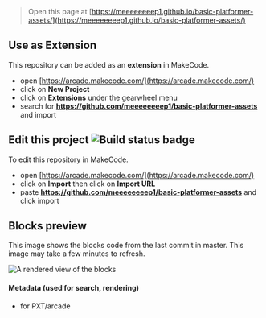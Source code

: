  


> Open this page at [https://meeeeeeeep1.github.io/basic-platformer-assets/](https://meeeeeeeep1.github.io/basic-platformer-assets/)

## Use as Extension

This repository can be added as an **extension** in MakeCode.

* open [https://arcade.makecode.com/](https://arcade.makecode.com/)
* click on **New Project**
* click on **Extensions** under the gearwheel menu
* search for **https://github.com/meeeeeeeep1/basic-platformer-assets** and import

## Edit this project ![Build status badge](https://github.com/meeeeeeeep1/basic-platformer-assets/workflows/MakeCode/badge.svg)

To edit this repository in MakeCode.

* open [https://arcade.makecode.com/](https://arcade.makecode.com/)
* click on **Import** then click on **Import URL**
* paste **https://github.com/meeeeeeeep1/basic-platformer-assets** and click import

## Blocks preview

This image shows the blocks code from the last commit in master.
This image may take a few minutes to refresh.

![A rendered view of the blocks](https://github.com/meeeeeeeep1/basic-platformer-assets/raw/master/.github/makecode/blocks.png)

#### Metadata (used for search, rendering)

* for PXT/arcade
<script src="https://makecode.com/gh-pages-embed.js"></script><script>makeCodeRender("{{ site.makecode.home_url }}", "{{ site.github.owner_name }}/{{ site.github.repository_name }}");</script>
